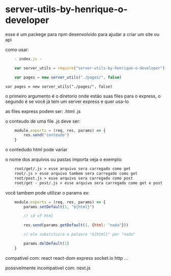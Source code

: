 # server-utils-by-henrique-o-developer

esse é um packege para npm desenvolvido para ajudar a criar um site ou api

como usar:

```js
    - index.js -

    var server_utils = require("server-utils-by-henrique-o-developer");

    var pages = new server_utils("./pages/", false)
```

`var pages = new server_utils("./pages/", false)` 

o primeiro argumento é o diretorio onde estão suas files para o express, o segundo é se você já tem um server express e quer usa-lo


as files express podem ser: 
    .html
    .js

o conteudo de uma file .js deve ser: 

```js
    module.exports = (req, res, params) => {
        res.send("conteudo")
    }
```

o contedudo html pode variar 

o nome dos arquivos ou pastas importa veja o exemplo:

```txt
    root/get/.js > esse arquivo sera carregado como get
    root/.js > esse arquivo tambem sera carregado como get
    root/post.js > esse arquivo sera carregado como post
    root/get - post/.js > esse arquivo sera carregado como get e post
```

você tambem pode utilizar o params ex: 

```js
    module.exports = (req, res, params) => {
        params.setDefault(1, "${html}")

        // id of html

        res.send(params.getDefault(1, {html: "nada"}))

        // ele substituira a palavra "${html}" por "nada"

        params.delDefault(1)
    }
```

compativel com:
    react
    react-dom
    express
    socket.io
    http
    ...

possivelmente incompativel com: 
    next.js
